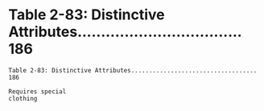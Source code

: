 # Table 2-83: Distinctive Attributes................................... 186

```
Table 2-83: Distinctive Attributes................................... 186

Requires special
clothing
```
